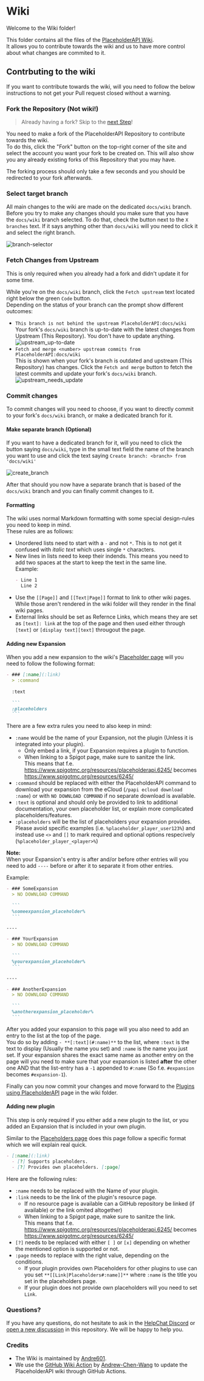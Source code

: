 [wiki]: https://github.com/PlaceholderAPI/PlaceholderAPI/wiki

[placeholders]: https://github.com/PlaceholderAPI/PlaceholderAPI/wiki/Placeholders
[using_papi]: https://github.com/PlaceholderAPI/PlaceholderAPI/wiki/Plugins-using-PlaceholderAPI

[discord]: https://discord.gg/HelpChat
[discussion]: https://github.com/PlaceholderAPI/PlaceholderAPI/discussions

[andre]: https://github.com/Andre601
[andrew]: https://github.com/Andrew-Chen-Wang
[action]: https://github.com/Andrew-Chen-Wang/github-wiki-action

<!-- Images -->
[branch-selector]: https://user-images.githubusercontent.com/11576465/132779328-8571458a-d63d-4c25-b920-96aa16ae0058.png
[upstream_up-to-date]: https://user-images.githubusercontent.com/11576465/132779917-96f19239-077d-44ed-98e7-6a76f305b33a.png
[upstream_needs_update]: https://user-images.githubusercontent.com/11576465/132779798-1fe3dc72-a6c2-41eb-a8bc-95793671f384.png
[create_branch]: https://user-images.githubusercontent.com/11576465/132780127-45599156-1400-40c9-b865-351574786873.png

# Wiki
Welcome to the Wiki folder!

This folder contains all the files of the [PlaceholderAPI Wiki][wiki].  
It allows you to contribute towards the wiki and us to have more control about what changes are commited to it.

## Contrbuting to the wiki
If you want to contribute towards the wiki, will you need to follow the below instructions to not get your Pull request closed without a warning.

### Fork the Repository (Not wiki!)
> Already having a fork? Skip to the [next Step](#select-target-branch)!

You need to make a fork of the PlaceholderAPI Repository to contribute towards the wiki.  
To do this, click the "Fork" button on the top-right corner of the site and select the account you want your fork to be created on. This will also show you any already existing forks of this Repository that you may have.

The forking process should only take a few seconds and you should be redirected to your fork afterwards.

### Select target branch
All main changes to the wiki are made on the dedicated `docs/wiki` branch.  
Before you try to make any changes should you make sure that you have the `docs/wiki` branch selected. To do that, check the button next to the `X branches` text. If it says anything other than `docs/wiki` will you need to click it and select the right branch.

![branch-selector]

### Fetch Changes from Upstream
This is only required when you already had a fork and didn't update it for some time.

While you're on the `docs/wiki` branch, click the `Fetch upstream` text located right below the green `Code` button.  
Depending on the status of your branch can the prompt show different outcomes:

- `This branch is not behind the upstream PlaceholderAPI:docs/wiki`  
  Your fork's `docs/wiki` branch is up-to-date with the latest changes from Upstream (This Repository). You don't have to update anything.  
  ![upstream_up-to-date]
- `Fetch and merge <number> upstream commits from PlaceholderAPI:docs/wiki`  
  This is shown when your fork's branch is outdated and upstream (This Repository) has changes. Click the `Fetch and merge` button to fetch the latest commits and update your fork's `docs/wiki` branch.  
  ![upstream_needs_update]

### Commit changes
To commit changes will you need to choose, if you want to directly commit to your fork's `docs/wiki` branch, or make a dedicated branch for it.

#### Make separate branch (Optional)
If you want to have a dedicated branch for it, will you need to click the button saying `docs/wiki`, type in the small text field the name of the branch you want to use and click the text saying `Create branch: <branch> from 'docs/wiki'`

![create_branch]

After that should you now have a separate branch that is based of the `docs/wiki` branch and you can finally commit changes to it.

#### Formatting
The wiki uses normal Markdown formatting with some special design-rules you need to keep in mind.  
These rules are as follows:

- Unordered lists need to start with a `-` and not `*`. This is to not get it confused with *italic text* which uses single `*` characters.
- New lines in lists need to keep their indends. This means you need to add two spaces at the start to keep the text in the same line.  
  Example:  
  ```markdown
  - Line 1  
    Line 2
  ```
- Use the `[[Page]]` and `[[Text|Page]]` format to link to other wiki pages. While those aren't rendered in the wiki folder will they render in the final wiki pages.
- External links should be set as Refernce Links, which means they are set as `[text]: link` at the top of the page and then used either through `[text]` or `[display text][text]` througout the page.

#### Adding new Expansion
When you add a new expansion to the wiki's [Placeholder page][placeholders] will you need to follow the following format:  
````markdown
- ### [:name](:link)
  > :command
  
  :text
  
  ```
  :placeholders
  ```
````

There are a few extra rules you need to also keep in mind:

- `:name` would be the name of your Expansion, not the plugin (Unless it is integrated into your plugin).
  - Only embed a link, if your Expansion requires a plugin to function.
  - When linking to a Spigot page, make sure to sanitze the link.  
    This means that f.e. https://www.spigotmc.org/resources/placeholderapi.6245/ becomes https://www.spigotmc.org/resources/6245/
- `:command` should be replaced with either the PlaceholderAPI command to download your expansion from the eCloud (`/papi ecloud download :name`) or with `NO DOWNLOAD COMMAND` if no separate download is available.
- `:text` is optional and should only be provided to link to additional documentation, your own placeholder list, or explain more complicated placeholders/features.
- `:placeholders` will be the list of placeholders your expansion provides.  
  Please avoid specific examples (i.e. `%placeholder_player_user123%`) and instead use `<>` and `[]` to mark required and optional options respecively (`%placeholder_player_<player>%`)

**Note:**  
When your Expansion's entry is after and/or before other entries will you need to add `----` before or after it to separate it from other entries.

Example:  
````markdown
- ### SomeExpansion
  > NO DOWNLOAD COMMAND
  
  ```
  %someexpansion_placeholder%
  ```

----

- ### YourExpansion
  > NO DOWNLOAD COMMAND
  
  ```
  %yourexpansion_placeholder%
  ```

----

- ### AnotherExpansion
  > NO DOWNLOAD COMMAND
  
  ```
  %anotherexpansion_placeholder%
  ```
````

After you added your expansion to this page will you also need to add an entry to the list at the top of the page.  
You do so by adding `- **[:text](#:name)**` to the list, where `:text` is the text to display (Usually the name you set) and `:name` is the name you just set. If your expansion shares the exact same name as another entry on the page will you need to make sure that your expansion is listed **after** the other one AND that the list-entry has a `-1` appended to `#:name` (So f.e. `#expansion` becomes `#expansion-1`).

Finally can you now commit your changes and move forward to the [Plugins using PlaceholderAPI][using_papi] page in the wiki folder.

#### Adding new plugin
This step is only required if you either add a new plugin to the list, or you added an Expansion that is included in your own plugin.

Similar to the [Placeholders page][placeholders] does this page follow a specific format which we will explain real quick.

```markdown
- [:name](:link)
  - [?] Supports placeholders.
  - [?] Provides own placeholders. [:page]
```

Here are the following rules:

- `:name` needs to be replaced with the Name of your plugin.
- `:link` needs to be the link of the plugin's resource page.
  - If no resource page is available can a GitHub repository be linked (if available) or the link omited altogether)
  - When linking to a Spigot page, make sure to sanitze the link.  
    This means that f.e. https://www.spigotmc.org/resources/placeholderapi.6245/ becomes https://www.spigotmc.org/resources/6245/
- `[?]` needs to be replaced with either `[ ]` or `[x]` depending on whether the mentioned option is supported or not.
- `:page` needs to replace with the right value, depending on the conditions.
  - If your plugin provides own Placeholders for other plugins to use can you set `**[[Link|Placeholders#:name]]**` where `:name` is the title you set in the placeholders page.
  - If your plugin does not provide own placeholders will you need to set `Link`.

### Questions?
If you have any questions, do not hesitate to ask in the [HelpChat Discord][discord] or [open a new discussion][discussion] in this repository. We will be happy to help you.

### Credits
- The Wiki is maintained by [Andre601][andre].
- We use the [GitHub Wiki Action][action] by [Andrew-Chen-Wang][andrew] to update the PlaceholderAPI wiki through GitHub Actions.
